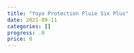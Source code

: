 ```yaml
---
title: "Yoyo Protection Pluie Six Plus"
date: 2021-09-11
categories: []
progress: .0
price: 0
---
```


